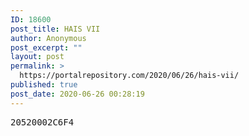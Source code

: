 ```yaml
---
ID: 18600
post_title: HAIS VII
author: Anonymous
post_excerpt: ""
layout: post
permalink: >
  https://portalrepository.com/2020/06/26/hais-vii/
published: true
post_date: 2020-06-26 00:28:19
---
```

<pre>20520002C6F4</pre>